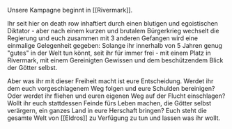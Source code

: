 Unsere Kampagne beginnt in [[Rivermark]].

Ihr seit hier on death row inhaftiert durch einen blutigen und egoistischen Diktator - aber nach einem kurzen und brutalem Bürgerkrieg wechselt die Regierung und euch zusammen mit 3 anderen Gefangen wird eine einmalige Gelegenheit gegeben: Solange ihr innerhalb von 5 Jahren genug "gutes" in der Welt tun könnt, seit ihr für immer frei - mit einem Platz in Rivermark, mit einem Gereinigten Gewissen und dem beschützendem Blick der Götter selbst.

Aber was ihr mit dieser Freiheit macht ist eure Entscheidung.
Werdet ihr dem euch vorgeschlagenem Weg folgen und eure Schulden bereinigen? Oder werdet ihr fliehen und euren eigenen Weg auf der Flucht einschlagen? Wollt ihr euch stattdessen Feinde fürs Leben machen, die Götter selbst verärgern, ein ganzes Land in eure Herschaft bringen?
Euch steht die gesamte Welt von [[Eldros]] zu Verfügung zu tun und lassen was ihr wollt.